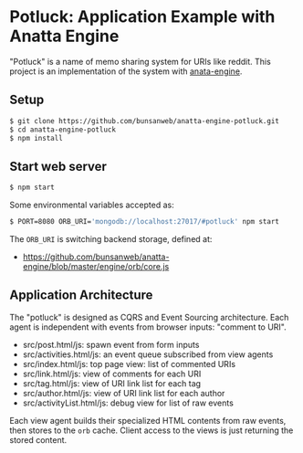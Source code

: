 # Potluck: Application Example with Anatta Engine

"Potluck" is a name of memo sharing system for URIs like reddit.
This project is an implementation of  the system with 
[anata-engine](https://github.com/bunsanweb/anatta-engine).

## Setup

```bash
$ git clone https://github.com/bunsanweb/anatta-engine-potluck.git
$ cd anatta-engine-potluck
$ npm install
```

## Start web server

```bash
$ npm start
```

Some environmental variables accepted as:

```bash
$ PORT=8080 ORB_URI='mongodb://localhost:27017/#potluck' npm start
```

The `ORB_URI` is switching backend storage, defined at:

- https://github.com/bunsanweb/anatta-engine/blob/master/engine/orb/core.js

## Application Architecture

The "potluck" is designed as CQRS and Event Sourcing architecture.
Each agent is independent with events from browser inputs: "comment to URI".

- src/post.html/js: spawn event from form inputs
- src/activities.html/js: an event queue subscribed from view agents
- src/index.html/js: top page view: list of commented URIs
- src/link.html/js: view of comments for each URI
- src/tag.html/js: view of URI link list for each tag
- src/author.html/js: view of URI link list for each author
- src/activityList.html/js: debug view for list of raw events

Each view agent builds their specialized HTML contents from raw events,
then stores to the `orb` cache.
Client access to the views is just returning the stored content.
